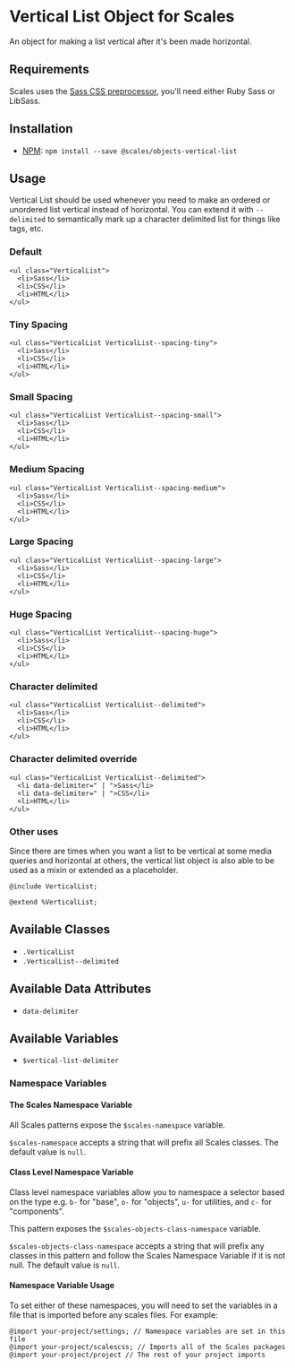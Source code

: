 # Vertical List Object for Scales

An object for making a list vertical after it's been made horizontal.

## Requirements

Scales uses the [Sass CSS preprocessor](http://sass-lang.com/), you'll need either Ruby Sass or LibSass.

## Installation

* [NPM](http://npmjs.com): `npm install --save @scales/objects-vertical-list`

## Usage

Vertical List should be used whenever you need to make an ordered or unordered list vertical instead of horizontal. You can extend it with `--delimited` to semantically mark up a character delimited list for things like tags, etc.

### Default

```
<ul class="VerticalList">
  <li>Sass</li>
  <li>CSS</li>
  <li>HTML</li>
</ul>
```

### Tiny Spacing

```
<ul class="VerticalList VerticalList--spacing-tiny">
  <li>Sass</li>
  <li>CSS</li>
  <li>HTML</li>
</ul>
```

### Small Spacing

```
<ul class="VerticalList VerticalList--spacing-small">
  <li>Sass</li>
  <li>CSS</li>
  <li>HTML</li>
</ul>
```

### Medium Spacing

```
<ul class="VerticalList VerticalList--spacing-medium">
  <li>Sass</li>
  <li>CSS</li>
  <li>HTML</li>
</ul>
```

### Large Spacing

```
<ul class="VerticalList VerticalList--spacing-large">
  <li>Sass</li>
  <li>CSS</li>
  <li>HTML</li>
</ul>
```

### Huge Spacing

```
<ul class="VerticalList VerticalList--spacing-huge">
  <li>Sass</li>
  <li>CSS</li>
  <li>HTML</li>
</ul>
```

### Character delimited

```
<ul class="VerticalList VerticalList--delimited">
  <li>Sass</li>
  <li>CSS</li>
  <li>HTML</li>
</ul>
```

### Character delimited override

```
<ul class="VerticalList VerticalList--delimited">
  <li data-delimiter=" | ">Sass</li>
  <li data-delimiter=" | ">CSS</li>
  <li>HTML</li>
</ul>
```

### Other uses

Since there are times when you want a list to be vertical at some media queries and horizontal at others, the vertical list object is also able to be used as a mixin or extended as a placeholder.

```
@include VerticalList;

@extend %VerticalList;
```

## Available Classes

* `.VerticalList`
* `.VerticalList--delimited`

## Available Data Attributes

* `data-delimiter`

## Available Variables

* `$vertical-list-delimiter`

### Namespace Variables

#### The Scales Namespace Variable

All Scales patterns expose the `$scales-namespace` variable.

`$scales-namespace` accepts a string that will prefix all Scales classes. The default value is `null`.

#### Class Level Namespace Variable

Class level namespace variables allow you to namespace a selector based on the type e.g. `b-` for "base", `o-` for "objects", `u-` for utilities, and `c-` for "components".

This pattern exposes the `$scales-objects-class-namespace` variable.

`$scales-objects-class-namespace` accepts a string that will prefix any classes in this pattern and follow the Scales Namespace Variable if it is not null. The default value is `null`.

#### Namespace Variable Usage

To set either of these namespaces, you will need to set the variables in a file that is imported before any scales files. For example:

```
@import your-project/settings; // Namespace variables are set in this file
@import your-project/scalescss; // Imports all of the Scales packages
@import your-project/project // The rest of your project imports
```
